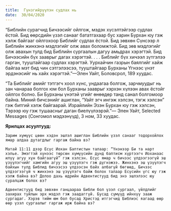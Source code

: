 ```yaml
---
title:  Гүнзгийрүүлэн судлах нь
date:  30/04/2020
---
```


“Библийн сурагчид Бичээсийг ойлгож, мэдэх хүсэлтэйгээр судлах ёстой. Бид өөрсдийн үзэл санааг бататгахаар бус харин Бурхан юу гэж хэлж байгааг ойлгохоор Библийг судлах ёстой. Бид зөвхөн Сүнсээр л Библийн жинхэнэ мэдлэгийг олж авах боломжтой. Бид зөв мэдлэгийг олж авахын тулд бид Библийн сургаалын дагуу амьдрах хэрэгтэй. Бид Бичээсийн бүх зааврыг дагах хэрэгтэй. . . . Библийг бүх хичээл зүтгэлээ гарган, тууштайгаар судлах хэрэгтэй. Уурхайчин газрын баялгийг хайж байгаа мэт бид чин сэтгэлээсээ, тууштайгаар Бурханы Үгнээс үнэт эрдэнэсийг нь хайх хэрэгтэй.”—Элен Уайт, Боловсрол, 189 хуудас.

“Та Библийг амийг тэтгэгч хоол хүнс, ундаагаа болгож, зарчмуудыг нь зан чанараа болгох юм бол Бурханы зааврыг хэрхэн хүлээн авах ёстойг ойлгох болно. Би Бурханы үнэтэй үгийг өнөөдөр танд санал болгомоор байна. Миний бичсэнийг ашиглан, “Уайт эгч ингэж хэлсэн, тэгж хэлсэн” гэж битгий хэлж байгаарай. Израйлийн Эзэн Бурхан юу гэж хэлсэн, Тэрээр юу гэж тушаасныг даган биелүүлээрэй.”— Элен Уайт, Selected Messages (Сонгомол мэдээнүүд), 3 ном, 33 хуудас.

**Ярилцах асуултууд:**

`Зарим хүмүүс цөөн хэдэн эшлэл ашиглан Библийн үзэл санааг тодорхойлох ямар алдаа дутагдлыг гаргаж байна вэ?`

`Матай 11:11 дээр Есүс Иохан Баптистын талаар: “Үнэнээр Би та нарт хэлье. Эмэгтэй хүнээс төрсөн хүмүүсийн дунд баптисм хүртээгч Иоханаас илүү агуу хүн байгаагүй” гэж хэлсэн. Есүс ямар ч бичээс үлдээгээгүй эш үзүүлэгчийг хамгийн агуу эш үзүүлэгч гэж дүгнэжээ. Жинхэнэ эш үзүүлэгч байхын тулд Библид бичээсээ үлдээсэн байх албагүй бөгөөд, Бичээс үлдээгээгүй ч жинхэнэ эш үзүүлэгч байж болох талаар Есүсийн үгс юу гэж хэлж байна вэ? Долоо дахь өдрийн Адвентистууд бид энэ эшлэлээс юу суралцаж болох вэ?`

`Адвентистууд бид зөвхөн ганцаараа Библи бол үзэл сургаал, үйлдлийг захирах туйлын эрх мэдэл гэж заадаггүй. Бусад сүмүүд ийнхүү зааж сургадаг. Хэрэв тийм юм бол бусад Христэд итгэгчид Библиэс яагаад өөр өөр үзэл сургаалыг гаргаж ирж байна вэ?`